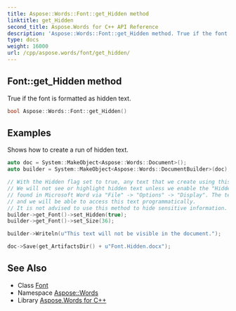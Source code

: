 ```yaml
---
title: Aspose::Words::Font::get_Hidden method
linktitle: get_Hidden
second_title: Aspose.Words for C++ API Reference
description: 'Aspose::Words::Font::get_Hidden method. True if the font is formatted as hidden text in C++.'
type: docs
weight: 16000
url: /cpp/aspose.words/font/get_hidden/
---
```

## Font::get_Hidden method


True if the font is formatted as hidden text.

```cpp
bool Aspose::Words::Font::get_Hidden()
```


## Examples



Shows how to create a run of hidden text. 
```cpp
auto doc = System::MakeObject<Aspose::Words::Document>();
auto builder = System::MakeObject<Aspose::Words::DocumentBuilder>(doc);

// With the Hidden flag set to true, any text that we create using this Font object will be invisible in the document.
// We will not see or highlight hidden text unless we enable the "Hidden text" option
// found in Microsoft Word via "File" -> "Options" -> "Display". The text will still be there,
// and we will be able to access this text programmatically.
// It is not advised to use this method to hide sensitive information.
builder->get_Font()->set_Hidden(true);
builder->get_Font()->set_Size(36);

builder->Writeln(u"This text will not be visible in the document.");

doc->Save(get_ArtifactsDir() + u"Font.Hidden.docx");
```

## See Also

* Class [Font](../)
* Namespace [Aspose::Words](../../)
* Library [Aspose.Words for C++](../../../)
